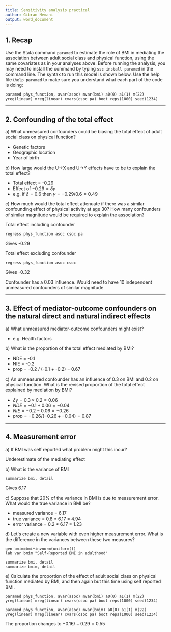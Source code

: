 ```yaml
---
title: Sensitivity analysis practical
author: Gibran Hemani
output: word_document
---
```


## 1. Recap

Use the Stata command `paramed` to estimate the role of BMI in mediating the association between adult social class and physical function, using the same covariates as in your analyses above. Before running the analysis, you may need to install the command by typing `ssc install paramed` in the command line. The syntax to run this model is shown below. Use the help file (`help paramed` to make sure you understand what each part of the code is doing:

```
paramed phys_function, avar(asoc) mvar(bmi) a0(0) a1(1) m(22) yreg(linear) mreg(linear) cvars(csoc pa) boot reps(1000) seed(1234)
```

---

## 2. Confounding of the total effect

a) What unmeasured confounders could be biasing the total effect of adult social class on physical function?

- Genetic factors
- Geographic location
- Year of birth

b) How large would the U->X and U->Y effects have to be to explain the total effect?

- Total effect = -0.29
- Effect of $-0.29 = \delta\gamma$
- e.g. if $\delta = 0.6$ then $\gamma = -0.29 / 0.6 = 0.49$

c) How much would the total effect attenuate if there was a similar confounding effect of physical activity at age 30? How many confounders of similar magnitude would be required to explain the association?

Total effect including confounder

```
regress phys_function asoc csoc pa
```

Gives -0.29

Total effect excluding confounder

```
regress phys_function asoc csoc
```

Gives -0.32

Confounder has a 0.03 influence. Would need to have 10 independent unmeasured confounders of similar magnitude

---

## 3. Effect of mediator-outcome confounders on the natural direct and natural indirect effects

a) What unmeasured mediator-outcome confounders might exist?

- e.g. Health factors


b) What is the proportion of the total effect mediated by BMI?

- NDE = -0.1
- NIE = -0.2
- prop = -0.2 / (-0.1 + -0.2) = 0.67


c) An unmeasured confounder has an influence of 0.3 on BMI and 0.2 on physical function. What is the revised proportion of the total effect explained by mediation by BMI?

- $\delta\gamma = 0.3 \times 0.2 = 0.06$
- $NDE = -0.1 + 0.06 = -0.04$
- $NIE = -0.2 - 0.06 = -0.26$
- $prop = -0.26 / (-0.26 + -0.04) = 0.87$

---

## 4. Measurement error

a) If BMI was self reported what problem might this incur?

Underestimate of the mediating effect

b) What is the variance of BMI

```
summarize bmi, detail
```

Gives 6.17

c) Suppose that 20% of the variance in BMI is due to measurement error. What would the true variance in BMI be?

- measured variance = 6.17
- true variance = 0.8 * 6.17 = 4.94
- error variance = 0.2 * 6.17 = 1.23

d) Let's create a new variable with even higher measurement error. What is the difference in the variances between these two measures?

```
gen bmim=bmi+invnorm(uniform())
lab var bmim "Self-Reported BMI in adulthood"
```

```
summarize bmi, detail
summarize bmim, detail
```

e) Calculate the proportion of the effect of adult social class on physical function mediated by BMI, and then again but this time using self reported BMI.


```
paramed phys_function, avar(asoc) mvar(bmi) a0(0) a1(1) m(22) yreg(linear) mreg(linear) cvars(csoc pa) boot reps(1000) seed(1234)
```

```
paramed phys_function, avar(asoc) mvar(bmim) a0(0) a1(1) m(22) yreg(linear) mreg(linear) cvars(csoc pa) boot reps(1000) seed(1234)
```


The proportion changes to $-0.16/-0.29 = 0.55$
